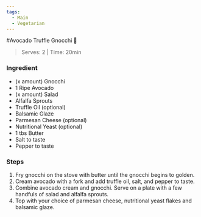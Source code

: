 ```yaml
---
tags:
  - Main
  - Vegetarian
---
```


#Avocado Truffle Gnocchi 🥑

> Serves: 2 | Time: 20min
### Ingredient
- (x amount) Gnocchi
- 1 Ripe Avocado
- (x amount) Salad
- Alfalfa Sprouts
- Truffle Oil (optional)
- Balsamic Glaze
- Parmesan Cheese (optional)
- Nutritional Yeast (optional)
- 1 tbs Butter
- Salt to taste
- Pepper to taste
### Steps
1. Fry gnocchi on the stove with butter until the gnocchi begins to golden.
2. Cream avocado with a fork and add truffle oil, salt, and pepper to taste.
3. Combine avocado cream and gnocchi. Serve on a plate with a few handfuls of salad and alfalfa sprouts.
4. Top with your choice of parmesan cheese, nutritional yeast flakes and balsamic glaze.